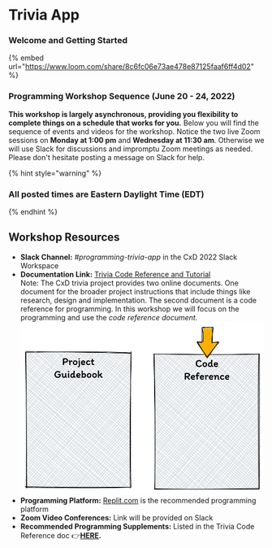 # Trivia App

### **Welcome and Getting Started**

{% embed url="https://www.loom.com/share/8c6fc06e73ae478e87125faaf6ff4d02" %}

### Programming Workshop Sequence (June 20 - 24, 2022)

**This workshop is largely asynchronous, providing you flexibility to complete things on a schedule that works for you.** Below you will find the sequence of events and videos for the workshop. Notice the two live Zoom sessions on **Monday at 1:00 pm** and **Wednesday at 11:30 am**. Otherwise we will use Slack for discussions and impromptu Zoom meetings as needed. Please don't hesitate posting a message on Slack for help.

{% hint style="warning" %}
### All posted times are Eastern Daylight Time (EDT)
{% endhint %}

## Workshop Resources

* **Slack Channel:** _#programming-trivia-app_ in the CxD 2022 Slack Workspace
* **Documentation Link:** [Trivia Code Reference and Tutorial](https://docs.idew.org/code-trivia-app/code-template/template-build-tutorial)\
  Note: The CxD trivia project provides two online documents. One document for the broader project instructions that include things like research, design and implementation. The second document is a code reference for programming. In this workshop we will focus on the programming and use the _code reference document._\
  __![](<../.gitbook/assets/image (5).png>)__
* **Programming Platform:** [Replit.com](https://replit.com) is the recommended programming platform
* **Zoom Video Conferences:** Link will be provided on Slack
* **Recommended Programming Supplements:** Listed in the Trivia Code Reference doc 👉[**HERE**](https://docs.idew.org/code-trivia-app/prerequisite-knowledge#resources-to-learn-or-revisit-concepts)**.**&#x20;
